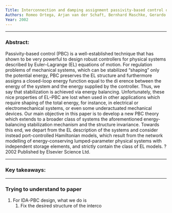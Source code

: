```yaml
---
Title: Interconnection and damping assignment passivity-based control of port-controlled Hamiltonian systems
Authors: Romeo Ortega, Arjan van der Schaft, Bernhard Maschke, Gerardo Escobar
Year: 2002
---
```

***
### Abstract: 
Passivity-based control (PBC) is a well-established technique that has shown to be very powerful to design robust controllers for physical systems described by Euler–Lagrange (EL) equations of motion. For regulation problems of mechanical systems, which can be stabilized “shaping” only the potential energy, PBC preserves the EL structure and furthermore assigns a closed-loop energy function equal to the di erence between the energy of the system and the energy supplied by the controller. Thus, we say that stabilization is achieved via energy balancing. Unfortunately, these nice properties of EL–PBC are lost when used in other applications which require shaping of the total energy, for instance, in electrical or electromechanical systems, or even some underactuated mechanical devices. Our main objective in this paper is to develop a new PBC theory which extends to a broader class of systems the aforementioned energy-balancing stabilization mechanism and the structure invariance. Towards this end, we depart from the EL description of the systems and consider instead port-controlled Hamiltonian models, which result from the network modelling of energy-conserving lumped-parameter physical systems with independent storage elements, and strictly contain the class of EL models. ? 2002 Published by Elsevier Science Ltd.
***
### Key takeaways:


***
### Trying to understand to paper
1. For IDA-PBC design, what we do is
	1. Fix the desired structure of the interco